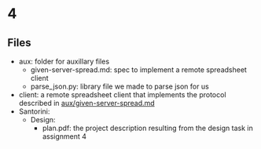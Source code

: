 # 4
## Files
- aux: folder for auxillary files
  - given-server-spread.md: spec to implement a remote spreadsheet client
  - parse_json.py: library file we made to parse json for us
- client: a remote spreadsheet client that implements the protocol described in [aux/given-server-spread.md](aux/given-server-spread.md)
- Santorini:
  - Design:
    - plan.pdf: the project description resulting from the design task in assignment 4
